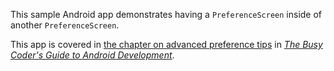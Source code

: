 This sample Android app demonstrates
having a `PreferenceScreen` inside of another `PreferenceScreen`.

This app is covered in 
[the chapter on advanced preference tips](https://commonsware.com/Android/previews/advanced-preferences)
in [*The Busy Coder's Guide to Android Development*](https://commonsware.com/Android/).

